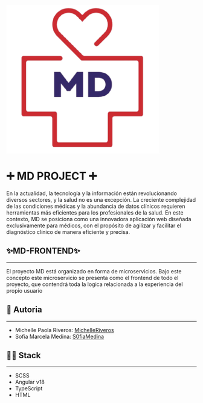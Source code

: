 
![Logo-de-md](./public/md-logo.png)

# ➕ MD PROJECT ➕
En la actualidad, la tecnología y la información están revolucionando diversos sectores, y la salud no es una excepción. La creciente complejidad de las condiciones médicas y la abundancia de datos clínicos requieren herramientas más eficientes para los profesionales de la salud. En este contexto, MD se posiciona como una innovadora aplicación web diseñada exclusivamente para médicos, con el propósito de agilizar y facilitar el diagnóstico clínico de manera eficiente y precisa.


## ✨MD-FRONTEND✨
---
El proyecto MD está organizado en forma de microservicios. 
Bajo este concepto este microservicio se presenta como el frontend de todo el proyecto, que contendrá toda la logica relacionada a la experiencia del propio usuario


## 👥 Autoria
---
- Michelle Paola Riveros: [MichelleRiveros](https://github.com/MichelleRiveros)
- Sofia Marcela Medina: [S0fiaMedina](https://github.com/S0fiaMedina)

## 👨‍💻 Stack
---
- SCSS
- Angular v18
- TypeScript
- HTML



